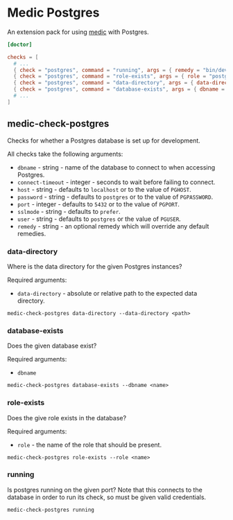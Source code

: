 # Medic Postgres

An extension pack for using [medic](https://github.com/synchronal/medic-rs)
with Postgres.

```toml
[doctor]

checks = [
  # ...
  { check = "postgres", command = "running", args = { remedy = "bin/dev/db-start", user = "${USER}"} },
  { check = "postgres", command = "role-exists", args = { role = "postgres", user = "${USER}" } },
  { check = "postgres", command = "data-directory", args = { data-directory = "./priv/postgres/data", remedy = "bin/dev/db-restart" } },
  { check = "postgres", command = "database-exists", args = { dbname = "my_app_dev", remedy = "mix ecto.reset" } },
  # ...
]
```

## medic-check-postgres

Checks for whether a Postgres database is set up for development.

All checks take the following arguments:
- `dbname` - string - name of the database to connect to when accessing Postgres.
- `connect-timeout` - integer - seconds to wait before failing to connect.
- `host` - string - defaults to `localhost` or to the value of `PGHOST`.
- `password` - string - defaults to `postgres` or to the value of `PGPASSWORD`.
- `port` - integer - defaults to `5432` or to the value of `PGPORT`.
- `sslmode` - string - defaults to `prefer`.
- `user` - string - defaults to `postgres` or the value of `PGUSER`.
- `remedy` - string - an optional remedy which will override any default remedies.

### data-directory

Where is the data directory for the given Postgres instances?

Required arguments:
- `data-directory` - absolute or relative path to the expected data directory.

```shell
medic-check-postgres data-directory --data-directory <path>
```

### database-exists

Does the given database exist?

Required arguments:
- `dbname`

```shell
medic-check-postgres database-exists --dbname <name>
```

### role-exists

Does the give role exists in the database?

Required arguments:
- `role` - the name of the role that should be present.

```shell
medic-check-postgres role-exists --role <name>
```

### running

Is postgres running on the given port? Note that this connects to the database in order to
run its check, so must be given valid credentials.

```shell
medic-check-postgres running
```
